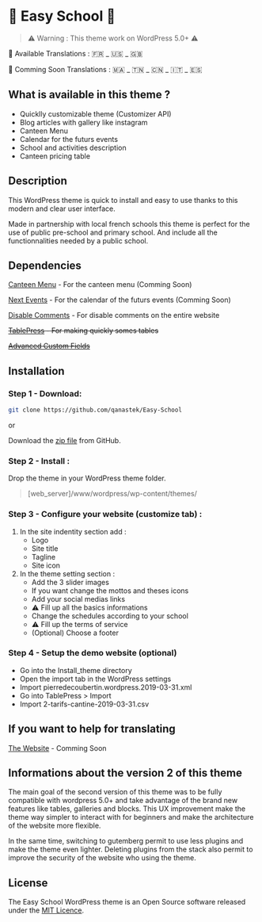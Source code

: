 # :school: Easy School :school:

> ⚠️ Warning : This theme work on WordPress 5.0+ ⚠️

📝 Available Translations : 🇫🇷 _ 🇺🇸 _ 🇬🇧

📝 Comming Soon Translations : 🇲🇦 _ 🇹🇳 _ 🇨🇳 _ 🇮🇹 _ 🇪🇸

## What is available in this theme ?

* Quicklly customizable theme (Customizer API)
* Blog articles with gallery like instagram
* Canteen Menu
* Calendar for the futurs events
* School and activities description
* Canteen pricing table

## Description

This WordPress theme is quick to install and easy to use thanks to this modern and clear user interface.

Made in partnership with local french schools this theme is perfect for the use of public pre-school and primary school. And include all the functionnalities needed by a public school.

## Dependencies

[Canteen Menu](https://github.com/qanastek/Canteen-Menu) - For the canteen menu (Comming Soon)

[Next Events](https://github.com/qanastek/Next-Events) - For the calendar of the futurs events (Comming Soon)

[Disable Comments](https://fr.wordpress.org/plugins/disable-comments/) - For disable comments on the entire website

~~[TablePress](https://fr.wordpress.org/plugins/tablepress/) - For making quickly somes tables~~

~~[Advanced Custom Fields](https://fr.wordpress.org/plugins/advanced-custom-fields/)~~

## Installation

### Step 1 - Download:

```bash
git clone https://github.com/qanastek/Easy-School
```

or

Download the [zip file](https://github.com/qanastek/Easy-School/archive/master.zip) from GitHub.

### Step 2 - Install :

Drop the theme in your WordPress theme folder.

> [web_server]/www/wordpress/wp-content/themes/

### Step 3 - Configure your website (customize tab) :

1. In the site indentity section add :
    - Logo
    - Site title
    - Tagline
    - Site icon
2. In the theme setting section :
    - Add the 3 slider images
    - If you want change the mottos and theses icons
    - Add your social medias links
    - ⚠️ Fill up all the basics informations
    - Change the schedules according to your school
    - ⚠️ Fill up the terms of service
    - (Optional) Choose a footer
    
### Step 4 - Setup the demo website (optional)

* Go into the Install_theme directory
* Open the import tab in the WordPress settings
* Import pierredecoubertin.wordpress.2019-03-31.xml
* Go into TablePress > Import
* Import 2-tarifs-cantine-2019-03-31.csv

## If you want to help for translating

[The Website](https://github.com/qanastek) - Comming Soon

## Informations about the version 2 of this theme

The main goal of the second version of this theme was to be fully compatible with wordpress 5.0+ and take advantage of the brand new features like tables, galleries and blocks. This UX improvement make the theme way simpler to interact with for beginners and make the architecture of the website more flexible.

In the same time, switching to gutemberg permit to use less plugins and make the theme even lighter. Deleting plugins from the stack also permit to improve the security of the website who using the theme.

## License

The Easy School WordPress theme is an Open Source software released under the [MIT Licence](https://choosealicense.com/licenses/mit/).
